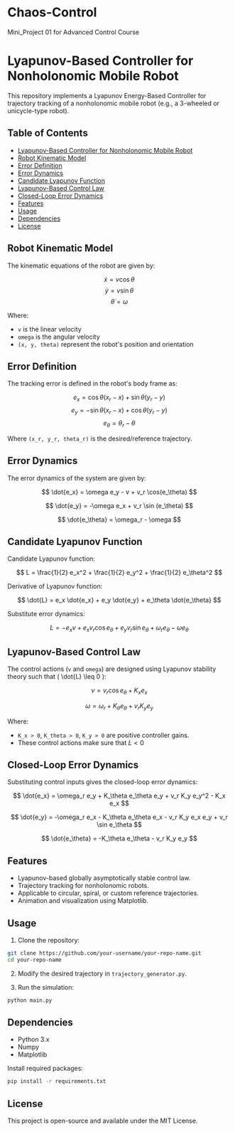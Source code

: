 # Chaos-Control
Mini_Project 01 for Advanced Control Course

# Lyapunov-Based Controller for Nonholonomic Mobile Robot

This repository implements a Lyapunov Energy-Based Controller for trajectory tracking of a nonholonomic mobile robot (e.g., a 3-wheeled or unicycle-type robot).

## Table of Contents
- [Lyapunov-Based Controller for Nonholonomic Mobile Robot](#lyapunov-based-controller-for-nonholonomic-mobile-robot)
- [Robot Kinematic Model](#robot-kinematic-model)
- [Error Definition](#error-definition)
- [Error Dynamics](#error-dynamics)
- [Candidate Lyapunov Function](#candidate-lyapunov-function)
- [Lyapunov-Based Control Law](#lyapunov-based-control-law)
- [Closed-Loop Error Dynamics](#closed-loop-error-dynamics)
- [Features](#features)
- [Usage](#usage)
- [Dependencies](#dependencies)
- [License](#license)

## Robot Kinematic Model

The kinematic equations of the robot are given by:

$$
\dot{x} = v \cos \theta
$$
$$
\dot{y} = v \sin \theta
$$
$$
\dot{\theta} = \omega
$$

Where:
- `v` is the linear velocity
- `omega` is the angular velocity
- `(x, y, theta)` represent the robot's position and orientation

## Error Definition

The tracking error is defined in the robot's body frame as:

$$
e_x = \cos \theta (x_r - x) + \sin \theta (y_r - y)
$$
$$
e_y = -\sin \theta (x_r - x) + \cos \theta (y_r - y)
$$
$$
e_\theta = \theta_r - \theta
$$

Where `(x_r, y_r, theta_r)` is the desired/reference trajectory.

## Error Dynamics

The error dynamics of the system are given by:


$$ 
\dot{e_x} = \omega e_y - v + v_r \cos(e_\theta)
$$

$$
\dot{e_y} = -\omega e_x + v_r \sin (e_\theta)
$$

$$
\dot{e_\theta} = \omega_r - \omega
$$

## Candidate Lyapunov Function

Candidate Lyapunov function:

$$
L = \frac{1}{2} e_x^2 + \frac{1}{2} e_y^2 + \frac{1}{2} e_\theta^2
$$

Derivative of Lyapunov function:

$$
\dot{L} = e_x \dot{e_x} + e_y \dot{e_y} + e_\theta \dot{e_\theta}
$$

Substitute error dynamics:

$$
\dot{L} = -e_x v + e_x v_r \cos e_\theta + e_y v_r \sin e_\theta + \omega_r e_\theta - \omega e_\theta
$$

## Lyapunov-Based Control Law

The control actions (`v` and `omega`) are designed using Lyapunov stability theory such that \( \dot{L} \leq 0 \):

$$
v = v_r \cos e_\theta + K_x e_x
$$

$$
\omega = \omega_r + K_\theta e_\theta + v_r K_y e_y
$$

Where:
- `K_x > 0`, `K_theta > 0`, `K_y > 0` are positive controller gains.
- These control actions make sure that $\dot{L} < 0$

## Closed-Loop Error Dynamics

Substituting control inputs gives the closed-loop error dynamics:

$$
\dot{e_x} = \omega_r e_y + K_\theta e_\theta e_y + v_r K_y e_y^2 - K_x e_x
$$

$$
\dot{e_y} = -\omega_r e_x - K_\theta e_\theta e_x - v_r K_y e_x e_y + v_r \sin e_\theta
$$

$$
\dot{e_\theta} = -K_\theta e_\theta - v_r K_y e_y
$$

## Features

- Lyapunov-based globally asymptotically stable control law.
- Trajectory tracking for nonholonomic robots.
- Applicable to circular, spiral, or custom reference trajectories.
- Animation and visualization using Matplotlib.

## Usage

1. Clone the repository:

```bash
git clone https://github.com/your-username/your-repo-name.git
cd your-repo-name
```

2. Modify the desired trajectory in `trajectory_generator.py`.

3. Run the simulation:

```bash
python main.py
```

## Dependencies

- Python 3.x
- Numpy
- Matplotlib

Install required packages:

```bash
pip install -r requirements.txt
```

## License

This project is open-source and available under the MIT License.
